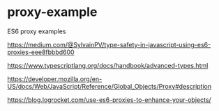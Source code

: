 # proxy-example
ES6 proxy examples


https://medium.com/@SylvainPV/type-safety-in-javascript-using-es6-proxies-eee8fbbbd600

https://www.typescriptlang.org/docs/handbook/advanced-types.html

https://developer.mozilla.org/en-US/docs/Web/JavaScript/Reference/Global_Objects/Proxy#description


https://blog.logrocket.com/use-es6-proxies-to-enhance-your-objects/
